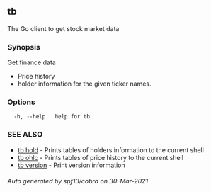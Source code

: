 ## tb

The Go client to get stock market data

### Synopsis

Get finance data
* Price history
* holder information
for the given ticker names.

### Options

```
  -h, --help   help for tb
```

### SEE ALSO

* [tb hold](tb_hold.md)	 - Prints tables of holders information to the current shell
* [tb ohlc](tb_ohlc.md)	 - Prints tables of price history to the current shell
* [tb version](tb_version.md)	 - Print version information

###### Auto generated by spf13/cobra on 30-Mar-2021
